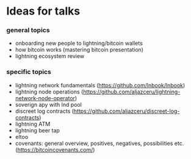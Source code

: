# Ideas for talks
### general topics
- onboarding new people to lightning/bitcoin wallets
- how bitcoin works (mastering bitcoin presentation)
- lightning ecosystem review 

### specific topics
- lightning network fundamentals (https://github.com/lnbook/lnbook)
- lightning node operations (https://github.com/aljazceru/lightning-network-node-operator) 
- soverign apy with lnd pool
- discreet log contracts (https://github.com/aljazceru/discreet-log-contracts)
- lightning ATM
- lightning beer tap
- eltoo
- covenants: general overview, positives, negatives, possibilities etc. (https://bitcoincovenants.com/)

